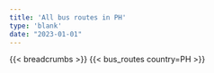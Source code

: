 ```yaml
---
title: 'All bus routes in PH'
type: 'blank'
date: "2023-01-01"
---
```


{{< breadcrumbs >}}
{{< bus_routes country=PH >}}
